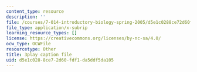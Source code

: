 ```yaml
---
content_type: resource
description: ''
file: /courses/7-014-introductory-biology-spring-2005/d5e1c0288ce72d60fdf1da5ddf5da105_Y8eEMYqkwz0.srt
file_type: application/x-subrip
learning_resource_types: []
license: https://creativecommons.org/licenses/by-nc-sa/4.0/
ocw_type: OCWFile
resourcetype: Other
title: 3play caption file
uid: d5e1c028-8ce7-2d60-fdf1-da5ddf5da105
---
```


